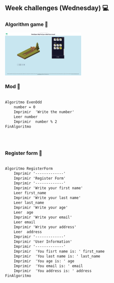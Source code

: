 
<h2>Week challenges (Wednesday) 💻</h2>

<h3>Algorithm game 🚀</h3>

<img width="354" alt="image" src="../src/algorithm_game.png" style="max-width: 50%;">

</br>

<h3>Mod 📝</h3>
<pre>
  <code>
Algoritmo EvenOdd
	number = 0
	Imprimir  'Write the number'
	Leer number
	Imprimir  number % 2
FinAlgoritmo
   </code>
</pre>

</br>

<h3>Register form 📝</h3>
<pre>
  <code>
Algoritmo RegisterForm
	Imprimir '-------------'
	Imprimir 'Register Form'
	Imprimir '-------------'
	Imprimir 'Write your first name'
	Leer first_name
	Imprimir 'Write your last name'
	Leer last_name
	Imprimir 'Write your age'
	Leer  age
	Imprimir 'Write your email'
	Leer email
	Imprimir 'Write your address'
	Leer  address
	Imprimir '-------------'
	Imprimir 'User Information'
	Imprimir '-------------'
	Imprimir  'You fisrt name is: ' first_name
	Imprimir  'You last name is: ' last_name
	Imprimir  'You age is: ' age
	Imprimir  'You email is: ' email
	Imprimir  'You address is: ' address
FinAlgoritmo
   </code>
</pre>
